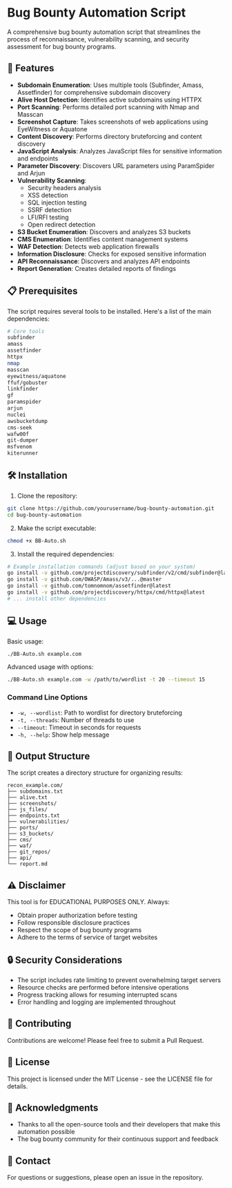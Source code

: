 # Bug Bounty Automation Script

A comprehensive bug bounty automation script that streamlines the process of reconnaissance, vulnerability scanning, and security assessment for bug bounty programs.

## 🚀 Features

- **Subdomain Enumeration**: Uses multiple tools (Subfinder, Amass, Assetfinder) for comprehensive subdomain discovery
- **Alive Host Detection**: Identifies active subdomains using HTTPX
- **Port Scanning**: Performs detailed port scanning with Nmap and Masscan
- **Screenshot Capture**: Takes screenshots of web applications using EyeWitness or Aquatone
- **Content Discovery**: Performs directory bruteforcing and content discovery
- **JavaScript Analysis**: Analyzes JavaScript files for sensitive information and endpoints
- **Parameter Discovery**: Discovers URL parameters using ParamSpider and Arjun
- **Vulnerability Scanning**: 
  - Security headers analysis
  - XSS detection
  - SQL injection testing
  - SSRF detection
  - LFI/RFI testing
  - Open redirect detection
- **S3 Bucket Enumeration**: Discovers and analyzes S3 buckets
- **CMS Enumeration**: Identifies content management systems
- **WAF Detection**: Detects web application firewalls
- **Information Disclosure**: Checks for exposed sensitive information
- **API Reconnaissance**: Discovers and analyzes API endpoints
- **Report Generation**: Creates detailed reports of findings

## 📋 Prerequisites

The script requires several tools to be installed. Here's a list of the main dependencies:

```bash
# Core tools
subfinder
amass
assetfinder
httpx
nmap
masscan
eyewitness/aquatone
ffuf/gobuster
linkfinder
gf
paramspider
arjun
nuclei
awsbucketdump
cms-seek
wafw00f
git-dumper
msfvenom
kiterunner
```

## 🛠️ Installation

1. Clone the repository:
```bash
git clone https://github.com/yourusername/bug-bounty-automation.git
cd bug-bounty-automation
```

2. Make the script executable:
```bash
chmod +x BB-Auto.sh
```

3. Install the required dependencies:
```bash
# Example installation commands (adjust based on your system)
go install -v github.com/projectdiscovery/subfinder/v2/cmd/subfinder@latest
go install -v github.com/OWASP/Amass/v3/...@master
go install -v github.com/tomnomnom/assetfinder@latest
go install -v github.com/projectdiscovery/httpx/cmd/httpx@latest
# ... install other dependencies
```

## 💻 Usage

Basic usage:
```bash
./BB-Auto.sh example.com
```

Advanced usage with options:
```bash
./BB-Auto.sh example.com -w /path/to/wordlist -t 20 --timeout 15
```

### Command Line Options

- `-w, --wordlist`: Path to wordlist for directory bruteforcing
- `-t, --threads`: Number of threads to use
- `--timeout`: Timeout in seconds for requests
- `-h, --help`: Show help message

## 📁 Output Structure

The script creates a directory structure for organizing results:

```
recon_example.com/
├── subdomains.txt
├── alive.txt
├── screenshots/
├── js_files/
├── endpoints.txt
├── vulnerabilities/
├── ports/
├── s3_buckets/
├── cms/
├── waf/
├── git_repos/
├── api/
└── report.md
```

## ⚠️ Disclaimer

This tool is for EDUCATIONAL PURPOSES ONLY. Always:
- Obtain proper authorization before testing
- Follow responsible disclosure practices
- Respect the scope of bug bounty programs
- Adhere to the terms of service of target websites

## 🔒 Security Considerations

- The script includes rate limiting to prevent overwhelming target servers
- Resource checks are performed before intensive operations
- Progress tracking allows for resuming interrupted scans
- Error handling and logging are implemented throughout

## 🤝 Contributing

Contributions are welcome! Please feel free to submit a Pull Request.

## 📝 License

This project is licensed under the MIT License - see the LICENSE file for details.

## 🙏 Acknowledgments

- Thanks to all the open-source tools and their developers that make this automation possible
- The bug bounty community for their continuous support and feedback

## 📧 Contact

For questions or suggestions, please open an issue in the repository. 